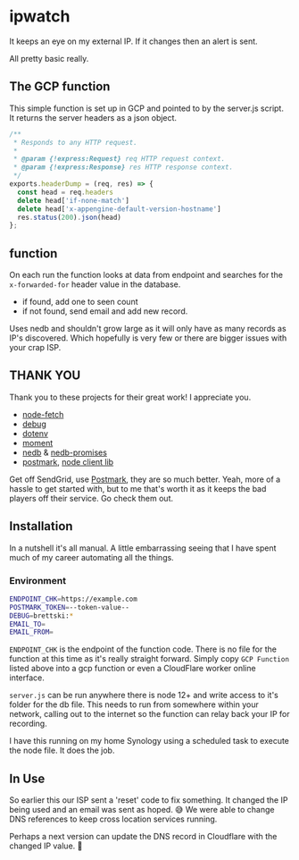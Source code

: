 # ipwatch

It keeps an eye on my external IP. If it changes then an alert is sent.

All pretty basic really.

## The GCP function

This simple function is set up in GCP and pointed to by the server.js script. It returns the server headers as a json object.

```JavaScript
/**
 * Responds to any HTTP request.
 *
 * @param {!express:Request} req HTTP request context.
 * @param {!express:Response} res HTTP response context.
 */
exports.headerDump = (req, res) => {
  const head = req.headers
  delete head['if-none-match']
  delete head['x-appengine-default-version-hostname']
  res.status(200).json(head)
};
```

## function

On each run the function looks at data from endpoint and searches for the `x-forwarded-for` header value in the database.

- if found, add one to seen count
- if not found, send email and add new record.

Uses nedb and shouldn't grow large as it will only have as many records as IP's discovered. Which hopefully is very few or there are bigger issues with your crap ISP.

## THANK YOU

Thank you to these projects for their great work! I appreciate you.

- [node-fetch](https://www.npmjs.com/package/node-fetch)
- [debug](https://www.npmjs.com/package/debug)
- [dotenv](https://www.npmjs.com/package/dotenv)
- [moment](https://www.npmjs.com/package/moment)
- [nedb](https://www.npmjs.com/package/nedb) & [nedb-promises](https://www.npmjs.com/package/nedb-promises)
- [postmark](https://postmarkapp.com), [node client lib](https://www.npmjs.com/package/postmark)

Get off SendGrid, use [Postmark](https://postmarkapp.com), they are so much better. Yeah, more of a hassle to get started with, but to me that's worth it as it keeps the bad players off their service. Go check them out.

## Installation

In a nutshell it's all manual. A little embarrassing seeing that I have spent much of my career automating all the things.

### Environment

```sh
ENDPOINT_CHK=https://example.com
POSTMARK_TOKEN=--token-value--
DEBUG=brettski:*
EMAIL_TO=
EMAIL_FROM=
```

`ENDPOINT_CHK` is the endpoint of the function code. There is no file for the function at this time as it's really straight forward. Simply copy `GCP Function` listed above into a gcp function or even a CloudFlare worker online interface.

`server.js` can be run anywhere there is node 12+ and write access to it's folder for the db file. This needs to run from somewhere within your network, calling out to the internet so the function can relay back your IP for recording.

I have this running on my home Synology using a scheduled task to execute the node file. It does the job.

## In Use

So earlier this our ISP sent a 'reset' code to fix something. It changed the IP being used and an email was sent as hoped. 😅 We were able to change DNS references to keep cross location services running.

Perhaps a next version can update the DNS record in Cloudflare with the changed IP value. 🤔
